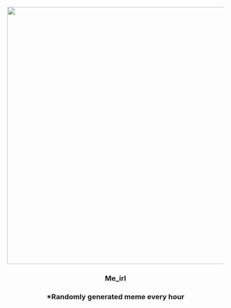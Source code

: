 <p align="center">
        <img src="https://i.redd.it/lsh6mxjoz80a1.jpg" width="600" height="600">
        </p>
        <h3 align="center">Me_irl</h3>
        <h3 align="center">*Randomly generated meme every hour</h3>
    